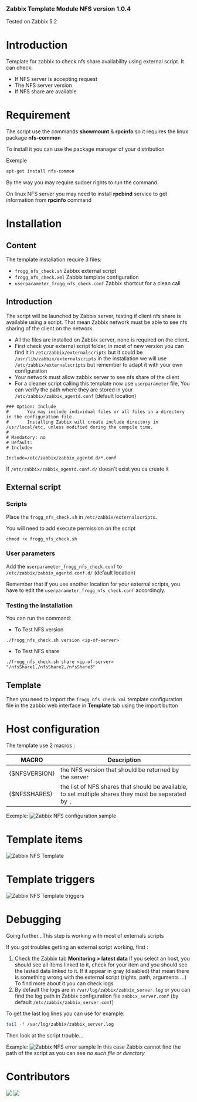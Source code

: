 ### Zabbix Template Module NFS version 1.0.4

Tested on Zabbix 5.2

# Introduction
Template for zabbix to check nfs share availability using external script.
It can check:
* If NFS server is accepting request
* The NFS server version
* If NFS share are available

# Requirement
The script use the commands **showmount** & **rpcinfo** so it requires the linux package **nfs-common**

To install it you can use the package manager of your distribution

Exemple
```bash
apt-get install nfs-common
```
By the way you may require sudoer rights to run the command.

On linux NFS server you may need to install **rpcbind** service to get information from **rpcinfo** command

# Installation

## Content
The template installation require 3 files:
* `frogg_nfs_check.sh` Zabbix external script
* `frogg_nfs_check.xml` Zabbix template configuration
* `userparameter_frogg_nfs_check.conf` Zabbix shortcut for a clean call

## Introduction

The script will be launched by Zabbix server, testing if client nfs share is available using a script.
That mean Zabbix network must be able to see nfs sharing of the client on the network.

* All the files are installed on Zabbix server, none is required on the client.
* First check your external script folder, in most of new version you can find it in `/etc/zabbix/externalscripts` but it could be `/usr/lib/zabbix/externalscripts`
in the installation we will use `/etc/zabbix/externalscripts` but remember to adapt it with your own configuration
* Your network must allow zabbix server to see nfs share of the client
* For a cleaner script calling this template now use `userparameter` file, You can verify the path where  they are stored in your `/etc/zabbix/zabbix_agentd.conf` (default location)
```
### Option: Include
#       You may include individual files or all files in a directory in the configuration file.
#       Installing Zabbix will create include directory in /usr/local/etc, unless modified during the compile time.
#
# Mandatory: no
# Default:
# Include=

Include=/etc/zabbix/zabbix_agentd.d/*.conf
```
If `/etc/zabbix/zabbix_agentd.conf.d/` doesn't exist you ca create it 

## External script

### Scripts

Place the `frogg_nfs_check.sh` in `/etc/zabbix/externalscripts`. 

You will need to add execute permission on the script
```console
chmod +x frogg_nfs_check.sh 
```

### User parameters

Add the `userparameter_frogg_nfs_check.conf` to `/etc/zabbix/zabbix_agentd.conf.d/` (default location) 

Remember that if you use another location for your external scripts, you have to edit the `userparameter_frogg_nfs_check.conf` accordingly.

### Testing the installation

You can run the command:
- To Test NFS version
```
./frogg_nfs_check.sh version <ip-of-server>
```
- To Test NFS share
```
./frogg_nfs_check.sh share <ip-of-server> "/nfsShare1,/nfsShare2,/nfsShare3"
```
## Template

Then you need to import the `frogg_nfs_check.xml` template configuration file in the zabbix web interface in **Template** tab using the import button

# Host configuration
The template use 2 macros :

MACRO | Description
----- | -----------
{$NFSVERSION} | the NFS version that should be returned by the server
{$NFSSHARES} | the list of NFS shares that should be available, to set multiple shares they must be separated by `,` 

Exemple:
![Zabbix NFS configuration sample](https://tool.frogg.fr/upload/github/zabbix-nfs/macros-1.0.4.png)

# Template items
![Zabbix NFS Template](https://tool.frogg.fr/upload/github/zabbix-nfs/items.png)

# Template triggers
![Zabbix NFS Template triggers](https://tool.frogg.fr/upload/github/zabbix-nfs/triggers.png)

# Debugging

Going further...This step is working with most of externals scripts

If you got troubles getting an external script working, first :
1. Check the Zabbix tab **Monitoring > latest data**
If you select an host, you should see all items linked to it, check for your item and you should see the lasted data linked to it.
If it appear in gray (disabled) that mean there is something wrong with the external script (rights, path, arguments ...)
To find more about it you can check logs
2. By default the logs are in `/var/log/zabbix/zabbix_server.log` or you can find the log path in Zabbix configuration file `zabbix_server.conf` (by default `/etc/zabbix/zabbix_server.conf`)

To get the last log lines you can use for example:
```bash
tail -f /var/log/zabbix/zabbix_server.log
```
Then look at the script trouble...

Example:
![Zabbix NFS error sample](https://tool.frogg.fr/upload/github/zabbix-nfs/error.png)
In this case Zabbix cannot find the path of the script as you can see *no such file or directory*

# Contributors
[![](https://avatars.githubusercontent.com/u/3765812?s=50&u=a377d0b319be56f5917f500be1ea24f2610324c7&v=4)](https://github.com/FroggDev)
[![](https://avatars.githubusercontent.com/u/48913164?s=50&u=a148e291f87278136cbbcd1a303911a2bd7777d2&v=4)](https://github.com/SiKreuz)

